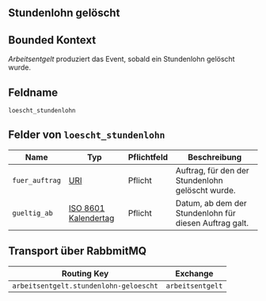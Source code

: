 ## Stundenlohn gelöscht

## Bounded Kontext

_Arbeitsentgelt_ produziert das Event, sobald ein Stundenlohn gelöscht wurde.

## Feldname

`loescht_stundenlohn`

## Felder von `loescht_stundenlohn`

| Name | Typ  | Pflichtfeld  | Beschreibung |
|---|---|---|---|
| `fuer_auftrag` | [URI](https://tools.ietf.org/html/rfc3986) | Pflicht | Auftrag, für den der Stundenlohn gelöscht wurde. |
| `gueltig_ab` | [ISO 8601 Kalendertag](https://en.wikipedia.org/wiki/ISO_8601) | Pflicht | Datum, ab dem der Stundenlohn für diesen Auftrag galt. |

## Transport über RabbmitMQ

| Routing Key | Exchange |
|---|---|
| `arbeitsentgelt.stundenlohn-geloescht` | `arbeitsentgelt` |
